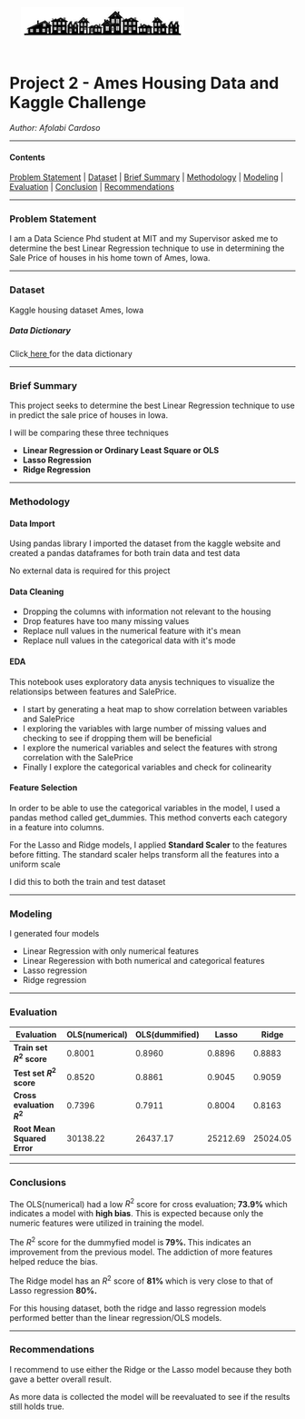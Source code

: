<img src="images/house.jpeg" style="float: center; margin: 20px; height: 55px">

# Project 2 - Ames Housing Data and Kaggle Challenge

_Author: Afolabi Cardoso_

---
#### Contents

[Problem Statement](#Problem-Statement) | [Dataset](#Dataset) | [Brief Summary](#Brief-Summary) | [Methodology](#Methodology) | [Modeling](#Modeling) | [Evaluation](#Evaluation) | [Conclusion](#Conclusion) | [Recommendations](#Recommendations)

---
### Problem Statement
I am a Data Science Phd student at MIT and my Supervisor asked me to determine the best Linear Regression technique to use in determining the Sale Price of houses in his home town of Ames, Iowa.

---
### Dataset
Kaggle housing dataset Ames, Iowa

##### Data Dictionary

<p>Click<a href="https://www.kaggle.com/c/dsir-0124-project-2-regression-challenge/data"> here </a> for the data dictionary</p>


---
### Brief Summary 

This project seeks to determine the best Linear Regression technique to use in predict the sale price of houses in Iowa.  

I will be comparing these three techniques

- <b>Linear Regression or Ordinary Least Square or OLS</b>
- <b>Lasso Regression</b>
- <b>Ridge Regression</b>

---
### Methodology

#### Data Import
Using pandas library I imported the dataset from the kaggle website and created a  pandas dataframes for both train data and test data

No external data is required for this project

#### Data Cleaning 

- Dropping the columns with information not relevant to the housing
- Drop features have too many missing values
- Replace null values in the numerical feature with it's mean
- Replace null values in the categorical data with it's mode

#### EDA

This notebook uses exploratory data anysis techniques to visualize the relationsips between features and SalePrice.

- I start by generating a heat map to show correlation between variables and SalePrice
- I exploring the variables with large number of missing values and checking to see if dropping them will be beneficial
- I explore the numerical variables and select the features with strong correlation with the SalePrice
- Finally I explore the categorical variables and check for colinearity

#### Feature Selection

In order to be able to use the categorical variables in the model, I used a pandas method called get_dummies. This method converts each category in a feature into columns.

For the Lasso and Ridge models, I applied **Standard Scaler** to the features before fitting. The standard scaler helps transform all the features into a uniform scale 

I did this to both the train and test dataset

---
### Modeling
I generated four models

- Linear Regression with only numerical features
- Linear Regeression with both numerical and categorical features
- Lasso regression
- Ridge regression

---
### Evaluation

|Evaluation|OLS(numerical)|OLS(dummified)|Lasso|Ridge
|---|---|---|---|---| 
|**Train set $R^2$ score**|0.8001|0.8960|0.8896|0.8883
|**Test set $R^2$ score**|0.8520|0.8861|0.9045|0.9059
|**Cross evaluation $R^2$**|0.7396|0.7911|0.8004|0.8163
|**Root Mean Squared Error**|30138.22|26437.17|25212.69|25024.05

---
### Conclusions

The OLS(numerical) had a low $R^2$ score for cross evaluation;<b> 73.9% </b>which indicates a model with <b> high bias</b>. This is expected  because only the numeric features were utilized in training the model.

The $R^2$ score for the dummyfied model is<b> 79%. </b> This indicates an improvement from the previous model. The addiction of more features helped reduce the bias.

The Ridge model has an $R^2$ score of <b> 81% </b> which is very close to that of Lasso regression <b> 80%. </b>

For this housing dataset, both the ridge and lasso regression models performed better than the linear regression/OLS models. 

---
### Recommendations

I recommend to use either the Ridge or the Lasso model because they both gave a better overall result.

As more data is collected the model will be reevaluated to see if the results still holds true.
